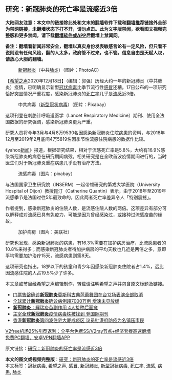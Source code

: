  <h2>研究：新冠肺炎的死亡率是流感近3倍</h2> <p class="notice"><b>大陆网友注意：本文中的链接除此处和文末的<a href="https://github.com/bannedbook/fanqiang" >翻墙</a>软件下载和<a href="https://github.com/killgcd/justmysocks/blob/master/README.md">翻墙推荐</a>链接外全部为禁网链接，未翻墙状态下打不开，请勿点击。此为文字版禁闻，欲看图文视频完整版和更多禁闻，请下载<a href="https://github.com/bannedbook/fanqiang">翻墙软件或APP</a>后翻墙上禁闻网。</p><p>备注：翻墙看新闻非常安全，翻墙以真实身份发表敏感言论有一定风险，但只看不说则没有任何风险，翻的人太多，政府管不过来，也不管。信息自由是天赋人权，请放心大胆的翻墙。</b></p>  <div class="entry"> <figure><figcaption><a href="https://www.bannedbook.org/bnews/tag/%e6%96%b0%e5%86%a0%e8%82%ba%e7%82%8e/" class="st_tag internal_tag" rel="tag" title="标签 新冠肺炎 下的日志">新冠肺炎</a>（中共<a href="https://www.bannedbook.org/bnews/tag/%e8%82%ba%e7%82%8e/" class="st_tag internal_tag" rel="tag" title="标签 肺炎 下的日志">肺炎</a>）（图片：PhotoAC）</figcaption></figure> <p>【<span class='wp_keywordlink_affiliate'><a href="https://www.soundofhope.org" title="希望之声" target="_blank">希望之声</a></span>2020年12月18日】（编辑：郭强）历经大约一年的新冠肺炎（中共肺炎）疫情，已明确显示新型<a href="https://www.bannedbook.org/bnews/tag/%e5%86%a0%e7%8a%b6%e7%97%85%e6%af%92/" class="st_tag internal_tag" rel="tag" title="标签 冠状病毒 下的日志">冠状病毒</a>比季节流行性<a href="https://www.bannedbook.org/bnews/tag/%E6%84%9F%E5%86%92/" class="st_tag internal_tag" rel="tag" title="标签 感冒 下的日志">感冒</a>还糟。17日公布的一项研究恰好突显情况严重程度，感染新冠肺炎的<a href="https://www.bannedbook.org/bnews/tag/%E6%AD%BB%E4%BA%A1%E7%8E%87/" class="st_tag internal_tag" rel="tag" title="标签 死亡率 下的日志">死亡率</a>几乎是<a href="https://www.bannedbook.org/bnews/tag/%e6%b5%81%e6%84%9f/" class="st_tag internal_tag" rel="tag" title="标签 流感 下的日志">流感</a>近3倍。</p> <figure><figcaption>中共病毒（<a href="https://www.bannedbook.org/bnews/tag/%e6%96%b0%e5%9e%8b%e5%86%a0%e7%8a%b6%e7%97%85%e6%af%92/" class="st_tag internal_tag" rel="tag" title="标签 新型冠状病毒 下的日志">新型冠状病毒</a>）（图片：Pixabay）</figcaption></figure> <p>这项刊登在刺胳针呼吸道医学（Lancet Respiratory Medicine）期刊、使用全法国数据的研究强调，感染新冠肺炎更为严重。</p> <p>研究人员将今年3月与4月8万9530名因感染新冠肺炎住院<a href="https://www.bannedbook.org/bnews/tag/%E7%97%85%E6%82%A3/" class="st_tag internal_tag" rel="tag" title="标签 病患 下的日志">病患</a>的资料，与2018年12月至2019年2月底间4万5819名因季节性流感住院病患的数据作比较。</p>  <p>《yahoo<span class='wp_keywordlink_affiliate'><a href="https://www.bannedbook.org/" title="新闻">新闻</a></span>》报道，根据研究结果，相对于流感死亡率是5.8%，大约有16.9%感染新冠肺炎的病患在研究期间病殁。相关研究是在全欧首波疫情期间进行的，当时医生们对于新冠肺炎重症病患几乎没有治疗方法。</p> <figure><figcaption>流感病毒（图片：pixabay）</figcaption></figure> <p>与法国国家卫生研究院（INSERM）一起带领研究的第戎大学医院（University Hospital of Dijon）教授昆汀（Catherine Quantin）表示，由于2018年至2019年流感季节是法国过往5年最致命的，因此两者死亡率差异令人「特别震撼」。</p> <p>作者提到，感染新冠肺炎的住院人数，是流感住院人数的两倍。这项差异有部分可以解释成对流感已具有免疫力，可能是因为曾经感染过，或接种过流感疫苗的缘故。</p>  <figure><figcaption>加护病房（图片：美联社）</figcaption></figure> <p>研究也发现，感染新冠肺炎的病患，有16.3%需要在加护病房治疗，比流感患者的10.8%来得多；而感染新冠肺炎者待加护病房的平均天数也几近是两倍之多，意即平均需要加护治疗15天，流感病患则需8天。</p> <p>这项研究也指出，18岁以下的孩童和青少年因感染新冠肺炎住院者占1.4%，远比因流感住院的人占19.5%少了许多。</p> <p>本文章或节目经<a href="https://www.bannedbook.org/bnews/tag/%e5%b8%8c%e6%9c%9b%e4%b9%8b%e5%a3%b0/" class="st_tag internal_tag" rel="tag" title="标签 希望之声 下的日志">希望之声</a>编辑制作，转载请注明希望之声并包含原文标题及链接。</p>  <ul class='op-related-articles' title='相关阅读'> <li><a href='https://www.bannedbook.org/bnews/taiwannews/20201217/1449756.html' target='_blank'>门票售罄确诊<b>新冠肺炎</b>莫斯科古典芭蕾舞团在台12场表演全部取消</a></li> <li><a href='https://www.bannedbook.org/bnews/baitai/20201214/1447444.html' target='_blank'>全球累计<b>新冠肺炎</b>确诊病例超7000万例 增速未见放缓</a></li> <li><a href='https://www.bannedbook.org/bnews/cnnews/20201214/1447240.html' target='_blank'><b>新冠肺炎</b>：辉瑞疫苗副作用 4人接种后面瘫</a></li> <li><a href='https://www.bannedbook.org/bnews/baitai/20201213/1447010.html' target='_blank'>主宰全球<b>新冠肺炎</b>疫情病毒株被找到 登国际期刊</a></li> <li><a href='https://www.bannedbook.org/bnews/cnnews/hknews/20201212/1446081.html' target='_blank'>香港<b>新冠肺炎</b>第四波住宅大厦成疫区 议员批港府防疫为名镇压市民</a></li> </ul> <p class="texttj"> <a href="https://www.bannedbook.org/forum23/topic22702.html" target="_blank">V2free机场25%引荐返利：全平台免费SS/V2ray节点+经济套餐高速翻墙</a><br/> <a href="https://github.com/bannedbook/fanqiang/wiki/%E7%A6%81%E9%97%BB%E7%BD%91%E5%AE%89%E5%8D%93%E7%BF%BB%E5%A2%99%E6%96%B0%E9%97%BBAPP" target="_blank">免费PC翻墙、安卓VPN翻墙APP</a></p><p>原文链接：<a class="src_link"  href="https://www.soundofhope.org/post/454897" target="_blank">研究：新冠肺炎的死亡率是流感近3倍</a></p><a name='sharetosocial'></a>       <div><b>本文的图文或视频完整版</b>：<a href='https://www.bannedbook.org/bnews/comments/20201219/1450719.html'>研究：新冠肺炎的死亡率是流感近3倍</a></div>  </div><!--END ENTRY--> <div class="postfooter"> <div>本文标签：<a href="https://www.bannedbook.org/bnews/tag/%e5%86%a0%e7%8a%b6%e7%97%85%e6%af%92/" rel="tag">冠状病毒</a>, <a href="https://www.bannedbook.org/bnews/tag/%e5%b8%8c%e6%9c%9b%e4%b9%8b%e5%a3%b0/" rel="tag">希望之声</a>, <a href="https://www.bannedbook.org/bnews/tag/%E6%84%9F%E5%86%92/" rel="tag">感冒</a>, <a href="https://www.bannedbook.org/bnews/tag/%e6%96%b0%e5%86%a0%e8%82%ba%e7%82%8e/" rel="tag">新冠肺炎</a>, <a href="https://www.bannedbook.org/bnews/tag/%e6%96%b0%e5%9e%8b%e5%86%a0%e7%8a%b6%e7%97%85%e6%af%92/" rel="tag">新型冠状病毒</a>, <a href="https://www.bannedbook.org/bnews/tag/%E6%AD%BB%E4%BA%A1%E7%8E%87/" rel="tag">死亡率</a>, <a href="https://www.bannedbook.org/bnews/tag/%e6%b5%81%e6%84%9f/" rel="tag">流感</a>, <a href="https://www.bannedbook.org/bnews/tag/%E7%97%85%E6%82%A3/" rel="tag">病患</a>, <a href="https://www.bannedbook.org/bnews/tag/%e8%82%ba%e7%82%8e/" rel="tag">肺炎</a></div>  </div><!--END POSTFOOTER--> 